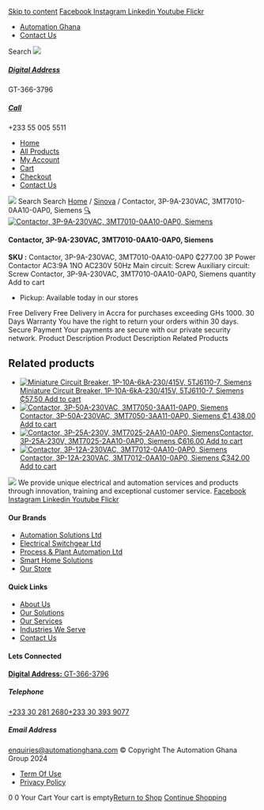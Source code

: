 [Skip to content](https://store.automationghana.com/product/contactor-3p-9a-230vac-3mt7010-0aa10-0ap0-siemens-2/#content)
[ Facebook ](https://www.facebook.com/automationgh/) [ Instagram ](https://www.instagram.com/automationgh/) [ Linkedin ](https://www.linkedin.com/company/the-automation-ghana-limited/) [ Youtube ](https://www.youtube.com/channel/UCurrRDUSm5oIW39VXjn1u0w) [ Flickr ](https://www.flickr.com/photos/181794037@N07/)
  * [ Automation Ghana ](https://automationghana.com)
  * [ Contact Us ](https://store.automationghana.com/contact/)


Search
[ ![](https://store.automationghana.com/wp-content/uploads/2024/04/Website-TAGG-Logo-BLUE.png) ](https://store.automationghana.com/)
[ ](https://maps.app.goo.gl/m4xeaagWCNbLk4jM6)
#####  [ Digital Address ](https://maps.app.goo.gl/m4xeaagWCNbLk4jM6)
GT-366-3796 
[ ](tel:+233550055511)
#####  [ Call ](tel:+233550055511)
+233 55 005 5511 
  * [Home](https://store.automationghana.com/)
  * [All Products](https://store.automationghana.com/shop/)
  * [My Account](https://store.automationghana.com/my-account/)
  * [Cart](https://store.automationghana.com/cart/)
  * [Checkout](https://store.automationghana.com/checkout/)
  * [Contact Us](https://store.automationghana.com/contact/)


[![](https://store.automationghana.com/wp-content/uploads/2024/04/AutomationGhana_logo_white.png)](https://store.automationghana.com)
Search
Search
[Home](https://store.automationghana.com) / [Sinova](https://store.automationghana.com/product-category/sinova-siemens/) / Contactor, 3P-9A-230VAC, 3MT7010-0AA10-0AP0, Siemens
[🔍](https://store.automationghana.com/product/contactor-3p-9a-230vac-3mt7010-0aa10-0ap0-siemens-2/)
[![Contactor, 3P-9A-230VAC, 3MT7010-0AA10-0AP0, Siemens](https://store.automationghana.com/wp-content/uploads/2025/03/P_IN01_XX_00058i.jpg)](https://store.automationghana.com/wp-content/uploads/2025/03/P_IN01_XX_00058i.jpg)
####  Contactor, 3P-9A-230VAC, 3MT7010-0AA10-0AP0, Siemens 
**SKU :** Contactor, 3P-9A-230VAC, 3MT7010-0AA10-0AP0 
₵277.00
3P Power Contactor AC3:9A 1NO AC230V 50Hz Main circuit: Screw Auxiliary circuit: Screw
Contactor, 3P-9A-230VAC, 3MT7010-0AA10-0AP0, Siemens quantity
Add to cart
  * Pickup: Available today in our stores


Free Delivery 
Free Delivery in Accra for purchases exceeding GHs 1000. 
30 Days Warranty 
You have the right to return your orders within 30 days. 
Secure Payment 
Your payments are secure with our private security network. 
Product Description
Product Description
Related Products 
## Related products
  * [![Miniature Circuit Breaker, 1P-10A-6kA-230/415V, 5TJ6110-7, Siemens](https://store.automationghana.com/wp-content/uploads/2025/03/Miniature-Circuit-Breaker-300x300.jpg)Miniature Circuit Breaker, 1P-10A-6kA-230/415V, 5TJ6110-7, Siemens ₵57.50 ](https://store.automationghana.com/product/miniature-circuit-breaker-1p-10a-6ka-230-415v-5tj6110-7-siemens/)
[Add to cart](https://store.automationghana.com/product/contactor-3p-9a-230vac-3mt7010-0aa10-0ap0-siemens-2/?add-to-cart=24513)
  * [![Contactor, 3P-50A-230VAC, 3MT7050-3AA11-0AP0, Siemens](https://store.automationghana.com/wp-content/uploads/2025/03/P_IN01_XX_00058i.jpg)Contactor, 3P-50A-230VAC, 3MT7050-3AA11-0AP0, Siemens ₵1,438.00 ](https://store.automationghana.com/product/contactor-3p-50a-230vac-3mt7050-3aa11-0ap0-siemens/)
[Add to cart](https://store.automationghana.com/product/contactor-3p-9a-230vac-3mt7010-0aa10-0ap0-siemens-2/?add-to-cart=24490)
  * [![Contactor, 3P-25A-230V, 3MT7025-2AA10-0AP0, Siemens](https://store.automationghana.com/wp-content/uploads/2025/03/P_IN01_XX_00058i.jpg)Contactor, 3P-25A-230V, 3MT7025-2AA10-0AP0, Siemens ₵616.00 ](https://store.automationghana.com/product/contactor-3p-25a-230v-3mt7025-2aa10-0ap0-siemens/)
[Add to cart](https://store.automationghana.com/product/contactor-3p-9a-230vac-3mt7010-0aa10-0ap0-siemens-2/?add-to-cart=24488)
  * [![Contactor, 3P-12A-230VAC, 3MT7012-0AA10-0AP0, Siemens](https://store.automationghana.com/wp-content/uploads/2025/03/P_IN01_XX_00058i.jpg)Contactor, 3P-12A-230VAC, 3MT7012-0AA10-0AP0, Siemens ₵342.00 ](https://store.automationghana.com/product/contactor-3p-12a-230vac-3mt7012-0aa10-0ap0-siemens/)
[Add to cart](https://store.automationghana.com/product/contactor-3p-9a-230vac-3mt7010-0aa10-0ap0-siemens-2/?add-to-cart=24486)


![](https://store.automationghana.com/wp-content/uploads/2024/04/AutomationGhana_logo_white.png)
We provide unique electrical and automation services and products through innovation, training and exceptional customer service.
[ Facebook ](https://www.facebook.com/automationgh/) [ Instagram ](https://www.instagram.com/automationgh/) [ Linkedin ](https://www.linkedin.com/company/the-automation-ghana-limited/) [ Youtube ](https://www.youtube.com/channel/UCurrRDUSm5oIW39VXjn1u0w) [ Flickr ](https://www.flickr.com/photos/181794037@N07/)
#### Our Brands
  * [ Automation Solutions Ltd ](https://store.automationghana.com/product/contactor-3p-9a-230vac-3mt7010-0aa10-0ap0-siemens-2/)
  * [ Electrical Switchgear Ltd ](https://store.automationghana.com/product/contactor-3p-9a-230vac-3mt7010-0aa10-0ap0-siemens-2/)
  * [ Process & Plant Automation Ltd ](https://store.automationghana.com/product/contactor-3p-9a-230vac-3mt7010-0aa10-0ap0-siemens-2/)
  * [ Smart Home Solutions ](https://store.automationghana.com/product/contactor-3p-9a-230vac-3mt7010-0aa10-0ap0-siemens-2/)
  * [ Our Store ](https://store.automationghana.com/product/contactor-3p-9a-230vac-3mt7010-0aa10-0ap0-siemens-2/)


#### Quick Links
  * [ About Us ](https://store.automationghana.com/product/contactor-3p-9a-230vac-3mt7010-0aa10-0ap0-siemens-2/)
  * [ Our Solutions ](https://store.automationghana.com/product/contactor-3p-9a-230vac-3mt7010-0aa10-0ap0-siemens-2/)
  * [ Our Services ](https://store.automationghana.com/product/contactor-3p-9a-230vac-3mt7010-0aa10-0ap0-siemens-2/)
  * [ Industries We Serve ](https://store.automationghana.com/product/contactor-3p-9a-230vac-3mt7010-0aa10-0ap0-siemens-2/)
  * [ Contact Us ](https://store.automationghana.com/product/contactor-3p-9a-230vac-3mt7010-0aa10-0ap0-siemens-2/)


#### Lets Connected
[**Digital Address:** GT-366-3796](https://maps.app.goo.gl/m4xeaagWCNbLk4jM6)
#####  Telephone 
[ +233 30 281 2680](tel:+233302812680)[+233 30 393 9077](https://store.automationghana.com/product/contactor-3p-9a-230vac-3mt7010-0aa10-0ap0-siemens-2/+233303939077)
#####  Email Address 
enquiries@automationghana.com 
© Copyright The Automation Ghana Group 2024
  * [ Term Of Use ](https://store.automationghana.com/product/contactor-3p-9a-230vac-3mt7010-0aa10-0ap0-siemens-2/)
  * [ Privacy Policy ](https://store.automationghana.com/product/contactor-3p-9a-230vac-3mt7010-0aa10-0ap0-siemens-2/)


0
0
Your Cart
Your cart is empty[Return to Shop](https://store.automationghana.com/shop/)
[Continue Shopping](https://store.automationghana.com/product/contactor-3p-9a-230vac-3mt7010-0aa10-0ap0-siemens-2/)

